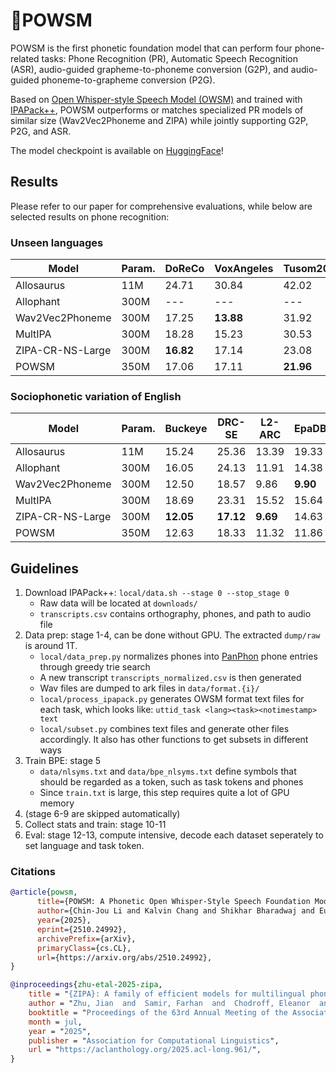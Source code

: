 # 🐁POWSM

POWSM is the first phonetic foundation model that can perform four phone-related tasks:
Phone Recognition (PR), Automatic Speech Recognition (ASR), audio-guided grapheme-to-phoneme conversion (G2P), and audio-guided phoneme-to-grapheme
conversion (P2G).

Based on [Open Whisper-style Speech Model (OWSM)](https://www.wavlab.org/activities/2024/owsm/) and trained with [IPAPack++](https://huggingface.co/anyspeech), POWSM outperforms or matches specialized PR models of similar size (Wav2Vec2Phoneme and ZIPA) while jointly supporting G2P, P2G, and ASR.

The model checkpoint is available on [HuggingFace](https://huggingface.co/espnet/powsm)!


## Results

Please refer to our paper for comprehensive evaluations, while below are selected results on phone recognition:

### Unseen languages

| Model             | Param. | DoReCo  | VoxAngeles | Tusom2021 | Avg.  |
|------------------|--------|---------|------------|-----------|-------|
| Allosaurus       | 11M    | 24.71   | 30.84      | 42.02     | 32.52 |
| Allophant        | 300M   | ---     | ---        | ---       | ---   |
| Wav2Vec2Phoneme  | 300M   | 17.25   | **13.88**  | 31.92     | 21.02 |
| MultIPA          | 300M   | 18.28   | 15.23      | 30.53     | 21.35 |
| ZIPA-CR-NS-Large | 300M   | **16.82** | 17.14    | 23.08     | 19.01 |
| POWSM            | 350M   | 17.06   | 17.11      | **21.96** | **18.71** |

### Sociophonetic variation of English

| Model             | Param. | Buckeye | DRC-SE | L2-ARC | EpaDB  | SO762  | Avg.  |
|------------------|--------|--------|--------|--------|--------|--------|-------|
| Allosaurus       | 11M    | 15.24  | 25.36  | 13.39  | 19.33  | 21.61  | 18.99 |
| Allophant        | 300M   | 16.05  | 24.13  | 11.91  | 14.38  | 18.28  | 16.95 |
| Wav2Vec2Phoneme  | 300M   | 12.50  | 18.57  | 9.86   | **9.90** | **13.60** | **12.89** |
| MultIPA          | 300M   | 18.69  | 23.31  | 15.52  | 15.64  | 21.34  | 18.90 |
| ZIPA-CR-NS-Large | 300M   | **12.05**  | **17.12** | **9.69** | 14.63 | 18.20 | 14.34 |
| POWSM            | 350M   | 12.63  | 18.33  | 11.32  | 11.86  | 17.84  | 14.40 |


## Guidelines
1. Download IPAPack++: `local/data.sh --stage 0 --stop_stage 0`
    - Raw data will be located at `downloads/`
    - `transcripts.csv` contains orthography, phones, and path to audio file
2. Data prep: stage 1-4, can be done without GPU. The extracted `dump/raw` is around 1T.
    - `local/data_prep.py` normalizes phones into [PanPhon](https://github.com/dmort27/panphon) phone entries through greedy trie search
    - A new transcript `transcripts_normalized.csv` is then generated
    - Wav files are dumped to ark files in `data/format.{i}/`
    - `local/process_ipapack.py` generates OWSM format text files for each task, which looks like: `uttid_task <lang><task><notimestamp> text`
    - `local/subset.py` combines text files and generate other files accordingly. It also has other functions to get subsets in different ways
3. Train BPE: stage 5
    - `data/nlsyms.txt` and `data/bpe_nlsyms.txt` define symbols that should be regarded as a token, such as task tokens and phones
    - Since `train.txt` is large, this step requires quite a lot of GPU memory
4. (stage 6-9 are skipped automatically)
5. Collect stats and train: stage 10-11
6. Eval: stage 12-13, compute intensive, decode each dataset seperately to set language and task token.


### Citations

```BibTex
@article{powsm,
      title={POWSM: A Phonetic Open Whisper-Style Speech Foundation Model}, 
      author={Chin-Jou Li and Kalvin Chang and Shikhar Bharadwaj and Eunjung Yeo and Kwanghee Choi and Jian Zhu and David Mortensen and Shinji Watanabe},
      year={2025},
      eprint={2510.24992},
      archivePrefix={arXiv},
      primaryClass={cs.CL},
      url={https://arxiv.org/abs/2510.24992}, 
}

@inproceedings{zhu-etal-2025-zipa,
    title = "{ZIPA}: A family of efficient models for multilingual phone recognition",
    author = "Zhu, Jian  and  Samir, Farhan  and  Chodroff, Eleanor  and  Mortensen, David R.",
    booktitle = "Proceedings of the 63rd Annual Meeting of the Association for Computational Linguistics (Volume 1: Long Papers)",
    month = jul,
    year = "2025",
    publisher = "Association for Computational Linguistics",
    url = "https://aclanthology.org/2025.acl-long.961/",
}
```
